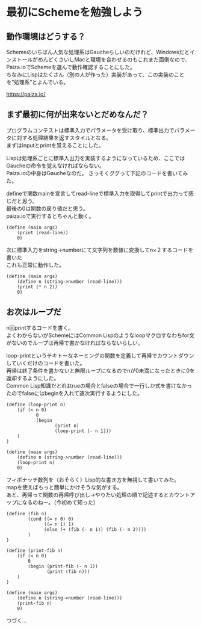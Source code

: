 # 最初にSchemeを勉強しよう

## 動作環境はどうする？
Schemeのいちばん人気な処理系はGaucheらしいのだけれど、WindowsだとインストールがめんどくさいしMacと環境を合わせるのもこれまた面倒なので、Paiza.ioでSchemeを選んで動作確認することにした。  
ちなみにLispはたくさん（別の人が作った）実装があって、この実装のことを”処理系”とよんでいる。

https://paiza.io/

## まず最初に何が出来ないとだめなんだ？
プログラムコンテストは標準入力でパラメータを受け取り、標準出力でパラメータに対する処理結果を返すスタイルとなる。  
まずはinputとprintを覚えることにした。

Lispは処理系ごとに標準入出力を実装するようになっているため、ここではGaucheの命令を覚えなければならない。  
Paiza.ioの中身はGaucheなのだ。
さっそくググって下記のコードを書いてみた。

defineで関数mainを宣言してread-lineで標準入力を取得してprintで出力って感じだと思う。  
最後の0は関数の戻り値だと思う。  
paiza.ioで実行するとちゃんと動く。

    (define (main args) 
        (print (read-line))
        0)


次に標準入力をstring->numberにて文字列を数値に変換してn×２するコードを書いた  
これも正常に動作した。

    (define (main args) 
        (define n (string->number (read-line)))
        (print (* n 2))
        0)


## お次はループだ
n回printするコードを書く。  
よくわからないがSchemeにはCommon Lispのようなloopマクロすなわちfor文がないのでループは再帰で書かなければならないらしい。  

loop-printというテキトーなネーミングの関数を定義して再帰でカウントダウンしていくだけのコードを書いた。  
再帰は終了条件を書かないと無限ループになるのでnが0未満になったときに0を返却するようにした。  
Common Lisp知識だとifはtrueの場合とfalseの場合で一行しか式を書けなかったのでfalseにはbeginを入れて逐次実行するようにした。  

    (define (loop-print n)
        (if (< n 0)
               0
               (begin 
                      (print n)
                      (loop-print (- n 1)))
        )
    )
    
    (define (main args) 
        (define n (string->number (read-line)))
        (loop-print n)
        0)



フィボナッチ数列を（おそらく）Lisp的な書き方を無視して書いてみた。  
mapを使えばもっと簡単にかけそうな気がする。  
あと、再帰って関数の再帰呼び出し→やりたい処理の順で記述するとカウントアップになるのねー。（今初めて知った）


    (define (fib n)
            (cond ((= n 0) 0)
                  ((= n 1) 1)
                  (else (+ (fib (- n 1)) (fib (- n 2))))
            )
    )

    (define (print-fib n)
        (if (< n 0)
            0
            (begin (print-fib (- n 1))
                   (print (fib n)))
        )
    )

    (define (main args) 
        (define n (string->number (read-line)))
        (print-fib n)
        0)


つづく...